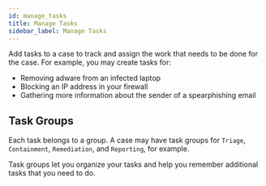 ```yaml
---
id: manage_tasks
title: Manage Tasks
sidebar_label: Manage Tasks
---
```


Add tasks to a case to track and assign the work that needs to be done for the case.
For example, you may create tasks for:

- Removing adware from an infected laptop
- Blocking an IP address in your firewall
- Gathering more information about the sender of a spearphishing email

## Task Groups

Each task belongs to a group. A case may have task groups for `Triage`, `Containment`, `Remediation`, and `Reporting`, for example.

Task groups let you organize your tasks and help you remember additional tasks that you need to do.
